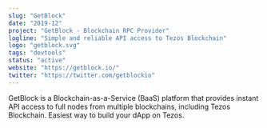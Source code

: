 ```yaml
---
slug: "GetBlock"
date: "2019-12"
project: "GetBlock - Blockchain RPC Provider"
logline: "Simple and reliable API access to Tezos Blockchain"
logo: "getblock.svg"
tags: "devtools"
status: "active"
website: "https://getblock.io/"
twitter: "https://twitter.com/getblockio"
---
```


GetBlock is a Blockchain-as-a-Service (BaaS) platform that provides instant API access to full nodes from multiple blockchains, including Tezos Blockchain. Easiest way to build your dApp on Tezos.
